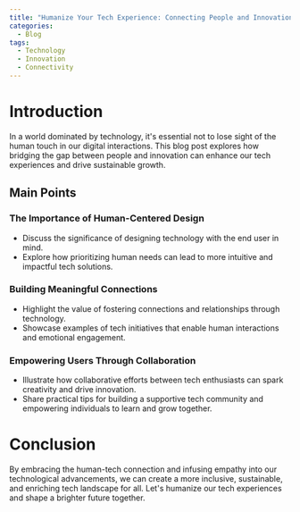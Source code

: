 ```yaml
---
title: "Humanize Your Tech Experience: Connecting People and Innovation"
categories:
  - Blog
tags:
  - Technology
  - Innovation
  - Connectivity
---
```


# Introduction
In a world dominated by technology, it's essential not to lose sight of the human touch in our digital interactions. This blog post explores how bridging the gap between people and innovation can enhance our tech experiences and drive sustainable growth.

## Main Points
### The Importance of Human-Centered Design
- Discuss the significance of designing technology with the end user in mind.
- Explore how prioritizing human needs can lead to more intuitive and impactful tech solutions.

### Building Meaningful Connections
- Highlight the value of fostering connections and relationships through technology.
- Showcase examples of tech initiatives that enable human interactions and emotional engagement.

### Empowering Users Through Collaboration
- Illustrate how collaborative efforts between tech enthusiasts can spark creativity and drive innovation.
- Share practical tips for building a supportive tech community and empowering individuals to learn and grow together.

# Conclusion
By embracing the human-tech connection and infusing empathy into our technological advancements, we can create a more inclusive, sustainable, and enriching tech landscape for all. Let's humanize our tech experiences and shape a brighter future together.